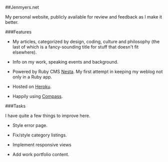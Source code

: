 ##Jenmyers.net

My personal website, publicly available for review and feedback as I make it better.

###Features

* My articles, categorized by design, coding, culture and philosophy (the last of which is a fancy-sounding title for stuff that doesn't fit elsewhere).

* Info on my work, speaking events and background.

* Powered by Ruby CMS [Nesta](http://www.nestacms.com). My first attempt in keeping my weblog not only in a Ruby app.

* Hosted on [Heroku](http://www.heroku.com).

* Happily using [Compass](http://www.compass-style.org).

###Tasks

I have quite a few things to improve here.

* Style error page.

* Fix/style category listings.

* Implement responsive views

* Add work portfolio content.